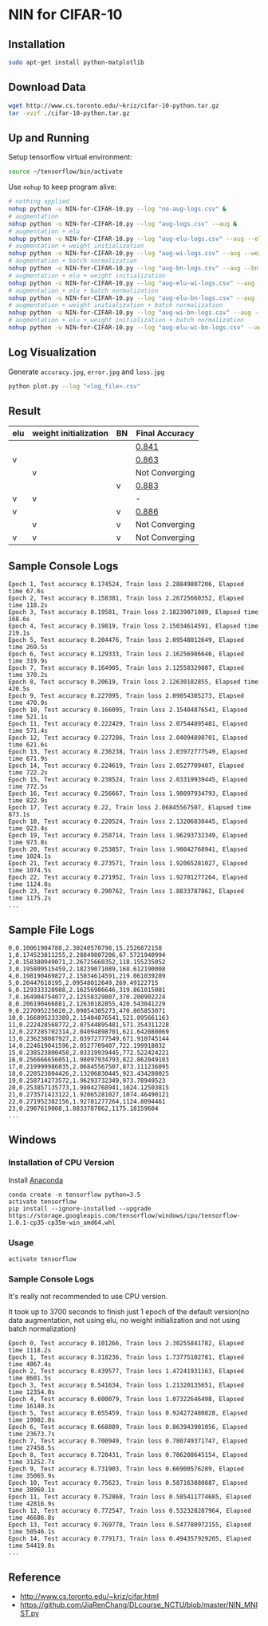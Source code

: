 # NIN for CIFAR-10

## Installation

``` bash
sudo apt-get install python-matplotlib
```

## Download Data

``` bash
wget http://www.cs.toronto.edu/~kriz/cifar-10-python.tar.gz
tar -xvzf ./cifar-10-python.tar.gz
```

## Up and Running

Setup tensorflow virtual environment:

``` bash
source ~/tensorflow/bin/activate
```

Use `nohup` to keep program alive:

``` bash
# nothing applied
nohup python -u NIN-for-CIFAR-10.py --log "no-aug-logs.csv" &
# augmentation
nohup python -u NIN-for-CIFAR-10.py --log "aug-logs.csv" --aug &
# augmentation + elu
nohup python -u NIN-for-CIFAR-10.py --log "aug-elu-logs.csv" --aug --elu &
# augmentation + weight initialization
nohup python -u NIN-for-CIFAR-10.py --log "aug-wi-logs.csv" --aug --weight-initial &
# augmentation + batch normalization
nohup python -u NIN-for-CIFAR-10.py --log "aug-bn-logs.csv" --aug --bn &
# augmentation + elu + weight initialization
nohup python -u NIN-for-CIFAR-10.py --log "aug-elu-wi-logs.csv" --aug --elu --weight-initial &
# augmentation + elu + batch normalization
nohup python -u NIN-for-CIFAR-10.py --log "aug-elu-bn-logs.csv" --aug --elu --bn &
# augmentation + weight initialization + batch normalization
nohup python -u NIN-for-CIFAR-10.py --log "aug-wi-bn-logs.csv" --aug --weight-initial --bn &
# augmentation + elu + weight initialization + batch normalization
nohup python -u NIN-for-CIFAR-10.py --log "aug-elu-wi-bn-logs.csv" --aug --elu --weight-initial --bn &
```

## Log Visualization

Generate `accuracy.jpg`, `error.jpg` and `loss.jpg`

``` bash
python plot.py --log "<log_file>.csv"
```

## Result

| elu | weight initialization | BN | Final Accuracy |
| --- | --- | --- | --- |
|   |   |   | [0.841](./results/aug) |
| v |   |   | [0.863](./results/aug-elu) |
|   | v |   | Not Converging |
|   |   | v | [0.883](./results/aug-bn) |
| v | v |   | -     |
| v |   | v | [0.886](./results/aug-elu-bn) |
|   | v | v | Not Converging |
| v | v | v | Not Converging |

## Sample Console Logs

```
Epoch 1, Test accuracy 0.174524, Train loss 2.28849807206, Elapsed time 67.6s
Epoch 2, Test accuracy 0.158381, Train loss 2.26725660352, Elapsed time 118.2s
Epoch 3, Test accuracy 0.19581, Train loss 2.18239071089, Elapsed time 168.6s
Epoch 4, Test accuracy 0.19819, Train loss 2.15034614591, Elapsed time 219.1s
Epoch 5, Test accuracy 0.204476, Train loss 2.09548012649, Elapsed time 269.5s
Epoch 6, Test accuracy 0.129333, Train loss 2.16256986646, Elapsed time 319.9s
Epoch 7, Test accuracy 0.164905, Train loss 2.12558329807, Elapsed time 370.2s
Epoch 8, Test accuracy 0.20619, Train loss 2.12630182855, Elapsed time 420.5s
Epoch 9, Test accuracy 0.227095, Train loss 2.09054305273, Elapsed time 470.9s
Epoch 10, Test accuracy 0.166095, Train loss 2.15404876541, Elapsed time 521.1s
Epoch 11, Test accuracy 0.222429, Train loss 2.07544895481, Elapsed time 571.4s
Epoch 12, Test accuracy 0.227286, Train loss 2.04094898701, Elapsed time 621.6s
Epoch 13, Test accuracy 0.236238, Train loss 2.03972777549, Elapsed time 671.9s
Epoch 14, Test accuracy 0.224619, Train loss 2.0527709407, Elapsed time 722.2s
Epoch 15, Test accuracy 0.238524, Train loss 2.03319939445, Elapsed time 772.5s
Epoch 16, Test accuracy 0.256667, Train loss 1.98097934793, Elapsed time 822.9s
Epoch 17, Test accuracy 0.22, Train loss 2.06845567507, Elapsed time 873.1s
Epoch 18, Test accuracy 0.220524, Train loss 2.13206830445, Elapsed time 923.4s
Epoch 19, Test accuracy 0.258714, Train loss 1.96293732349, Elapsed time 973.8s
Epoch 20, Test accuracy 0.253857, Train loss 1.98042768941, Elapsed time 1024.1s
Epoch 21, Test accuracy 0.273571, Train loss 1.92065281027, Elapsed time 1074.5s
Epoch 22, Test accuracy 0.271952, Train loss 1.92781277264, Elapsed time 1124.8s
Epoch 23, Test accuracy 0.290762, Train loss 1.8833787862, Elapsed time 1175.2s
...
```

## Sample File Logs

```
0,0.10061904788,2.30240570798,15.2526872158
1,0.174523811255,2.28849807206,67.5721940994
2,0.158380949071,2.26725660352,118.155235052
3,0.195809515459,2.18239071089,168.612190008
4,0.198190469827,2.15034614591,219.061039209
5,0.20447618195,2.09548012649,269.49122715
6,0.129333328988,2.16256986646,319.861015081
7,0.164904754077,2.12558329807,370.200902224
8,0.206190466881,2.12630182855,420.543041229
9,0.227095225028,2.09054305273,470.865853071
10,0.166095233389,2.15404876541,521.095661163
11,0.222428568772,2.07544895481,571.354311228
12,0.227285702314,2.04094898701,621.642080069
13,0.236238087927,2.03972777549,671.910745144
14,0.224619041596,2.0527709407,722.199918032
15,0.238523800458,2.03319939445,772.522424221
16,0.256666656051,1.98097934793,822.862049103
17,0.219999986035,2.06845567507,873.111236095
18,0.220523804426,2.13206830445,923.434288025
19,0.258714273572,1.96293732349,973.78949523
20,0.253857135773,1.98042768941,1024.12503815
21,0.273571423122,1.92065281027,1074.46490121
22,0.271952382156,1.92781277264,1124.8094461
23,0.2907619008,1.8833787862,1175.18159604
...
```

## Windows

### Installation of CPU Version

Install [Anaconda](https://www.continuum.io/downloads)

```
conda create -n tensorflow python=3.5
activate tensorflow
pip install --ignore-installed --upgrade https://storage.googleapis.com/tensorflow/windows/cpu/tensorflow-1.0.1-cp35-cp35m-win_amd64.whl
```

### Usage

```
activate tensorflow
```

### Sample Console Logs

It's really not recommended to use CPU version.

It took up to 3700 seconds to finish just 1 epoch of the default version(no data augmentation, not using elu, no weight initialization and not using batch normalization)

```
Epoch 0, Test accuracy 0.101266, Train loss 2.30255841782, Elapsed time 1118.2s
Epoch 1, Test accuracy 0.318236, Train loss 1.73775102781, Elapsed time 4867.4s
Epoch 2, Test accuracy 0.439577, Train loss 1.47241931163, Elapsed time 8601.5s
Epoch 3, Test accuracy 0.541634, Train loss 1.21320135651, Elapsed time 12354.0s
Epoch 4, Test accuracy 0.600079, Train loss 1.07322646498, Elapsed time 16140.3s
Epoch 5, Test accuracy 0.655459, Train loss 0.924272480828, Elapsed time 19902.0s
Epoch 6, Test accuracy 0.668809, Train loss 0.863943901056, Elapsed time 23673.7s
Epoch 7, Test accuracy 0.700949, Train loss 0.780749371747, Elapsed time 27458.5s
Epoch 8, Test accuracy 0.720431, Train loss 0.706208645154, Elapsed time 31252.7s
Epoch 9, Test accuracy 0.731903, Train loss 0.66900576289, Elapsed time 35065.9s
Epoch 10, Test accuracy 0.75623, Train loss 0.587163880887, Elapsed time 38960.1s
Epoch 11, Test accuracy 0.752868, Train loss 0.585411774685, Elapsed time 42816.9s
Epoch 12, Test accuracy 0.772547, Train loss 0.532328287964, Elapsed time 46686.8s
Epoch 13, Test accuracy 0.769778, Train loss 0.547780972155, Elapsed time 50546.1s
Epoch 14, Test accuracy 0.779173, Train loss 0.494357929205, Elapsed time 54419.0s
...
```

## Reference

- <http://www.cs.toronto.edu/~kriz/cifar.html>
- <https://github.com/JiaRenChang/DLcourse_NCTU/blob/master/NIN_MNIST.py>
